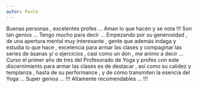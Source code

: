 ```yaml
---
autor: Paula
---
```

Buenas personas , excelentes profes ... Aman lo que hacen y se nota !!! Son tan genios ...
Tengo mucho para decir ... Empezando por su generosidad , de una apertura mental muy
interesante , gente que además indaga y estudia lo que hace , excelencia para armar las clases
y compaginar las series de ásanas y/ o ejercicios , casi como un don , me animo a decir ... Curso
el primer año de tres del Profesorado de Yoga y profes con este discernimiento para armar las
clases es de destacar , así como su calidez y templanza , hasta de su performance , y de cómo
transmiten la esencia del Yoga ... Super genios ... !!! Altamente recomendables ... !!!
